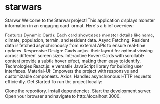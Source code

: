 # starwars
Starwar
Welcome to the Starwar project! This application displays monster information in an engaging card format. Here's a brief overview:

Features
Dynamic Cards: Each card showcases monster details like name, climate, population, terrain, and resident data.
Async Fetching: Resident data is fetched asynchronously from external APIs to ensure real-time updates.
Responsive Design: Cards adjust their layout for optimal viewing across different screen sizes.
Interactive Hover: Cards with scrollable content provide a subtle hover effect, making them easy to identify.
Technologies
React.js: A versatile JavaScript library for building user interfaces.
Material-UI: Empowers the project with responsive and customizable components.
Axios: Handles asynchronous HTTP requests efficiently.
Get Started
To run the project locally:

Clone the repository.
Install dependencies.
Start the development server.
Open your browser and navigate to http://localhost:3000.
